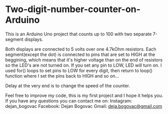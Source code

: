 # Two-digit-number-counter-on-Arduino
This is an Arduino Uno project that counts up to 100 with two separate 7-segment displays.

Both displays are connected to 5 volts over one 4.7kOhm resistors.
Each segment(except the dot) is connected to pins that are set to HIGH at the beggining, which means that it's higher voltage than on the
end of resistors so the LED's are not turned on. If you set any pin to LOW, LED will turn on. I used for() loops to set pins to LOW for
every digit, then return to loop() function where I set the pins back to HIGH and so on...

Delay at the very end is to change the speed of the counter.

Feel free to improve my code, this is my first project and I hope it helps you. If you have any questions you can contact me on:
Instagram: dejan_bogovac
Facebook: Dejan Bogovac
Gmail: deja.bogovac@gmail.com
